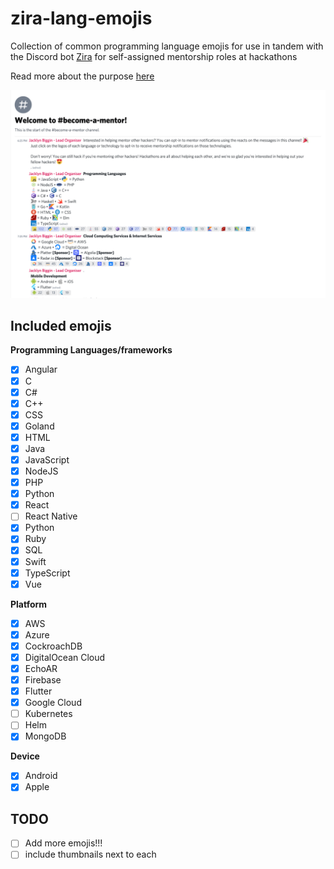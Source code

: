 # zira-lang-emojis
Collection of common programming language emojis for use in tandem with the Discord bot [Zira](https://docs.zira.gg/docs/en/basics/) for self-assigned mentorship roles at hackathons

Read more about the purpose [here](https://www.murphyandhislaw.com/blog/how-to-run-a-digital-hackathon)

![](example.png)

## Included emojis

**Programming Languages/frameworks**

- [x] Angular
- [x] C
- [x] C#
- [x] C++
- [x] CSS
- [x] Goland
- [x] HTML
- [x] Java
- [x] JavaScript
- [x] NodeJS
- [x] PHP
- [x] Python
- [x] React
- [ ] React Native
- [x] Python
- [x] Ruby
- [x] SQL
- [x] Swift
- [x] TypeScript
- [x] Vue

**Platform**
- [x] AWS
- [x] Azure
- [x] CockroachDB
- [x] DigitalOcean Cloud
- [x] EchoAR
- [x] Firebase
- [x] Flutter
- [x] Google Cloud
- [ ] Kubernetes
- [ ] Helm
- [x] MongoDB

**Device**
- [x] Android 
- [x] Apple

## TODO 
- [ ] Add more emojis!!!
- [ ] include thumbnails next to each